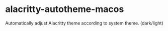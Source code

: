 # alacritty-autotheme-macos
Automatically adjust Alacritty theme according to system theme. (dark/light)
